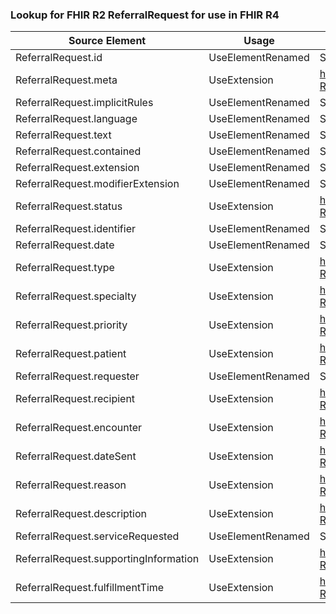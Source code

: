 ### Lookup for FHIR R2 ReferralRequest for use in FHIR R4

| Source Element | Usage | Target |
| -------------- | ----- | ------ |
| ReferralRequest.id | UseElementRenamed | ServiceRequest.id |
| ReferralRequest.meta | UseExtension | http://hl7.org/fhir/1.0/StructureDefinition/extension-ReferralRequest.meta |
| ReferralRequest.implicitRules | UseElementRenamed | ServiceRequest.implicitRules |
| ReferralRequest.language | UseElementRenamed | ServiceRequest.language |
| ReferralRequest.text | UseElementRenamed | ServiceRequest.text |
| ReferralRequest.contained | UseElementRenamed | ServiceRequest.contained |
| ReferralRequest.extension | UseElementRenamed | ServiceRequest.extension |
| ReferralRequest.modifierExtension | UseElementRenamed | ServiceRequest.modifierExtension |
| ReferralRequest.status | UseExtension | http://hl7.org/fhir/1.0/StructureDefinition/extension-ReferralRequest.status |
| ReferralRequest.identifier | UseElementRenamed | ServiceRequest.identifier |
| ReferralRequest.date | UseElementRenamed | ServiceRequest.authoredOn |
| ReferralRequest.type | UseExtension | http://hl7.org/fhir/1.0/StructureDefinition/extension-ReferralRequest.type |
| ReferralRequest.specialty | UseExtension | http://hl7.org/fhir/1.0/StructureDefinition/extension-ReferralRequest.specialty |
| ReferralRequest.priority | UseExtension | http://hl7.org/fhir/1.0/StructureDefinition/extension-ReferralRequest.priority |
| ReferralRequest.patient | UseExtension | http://hl7.org/fhir/1.0/StructureDefinition/extension-ReferralRequest.patient |
| ReferralRequest.requester | UseElementRenamed | ServiceRequest.requester |
| ReferralRequest.recipient | UseExtension | http://hl7.org/fhir/1.0/StructureDefinition/extension-ReferralRequest.recipient |
| ReferralRequest.encounter | UseExtension | http://hl7.org/fhir/1.0/StructureDefinition/extension-ReferralRequest.encounter |
| ReferralRequest.dateSent | UseExtension | http://hl7.org/fhir/1.0/StructureDefinition/extension-ReferralRequest.dateSent |
| ReferralRequest.reason | UseExtension | http://hl7.org/fhir/1.0/StructureDefinition/extension-ReferralRequest.reason |
| ReferralRequest.description | UseExtension | http://hl7.org/fhir/1.0/StructureDefinition/extension-ReferralRequest.description |
| ReferralRequest.serviceRequested | UseElementRenamed | ServiceRequest.code |
| ReferralRequest.supportingInformation | UseExtension | http://hl7.org/fhir/1.0/StructureDefinition/extension-ReferralRequest.supportingInformation |
| ReferralRequest.fulfillmentTime | UseExtension | http://hl7.org/fhir/1.0/StructureDefinition/extension-ReferralRequest.fulfillmentTime |
